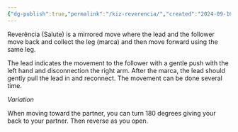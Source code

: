 ```yaml
---
{"dg-publish":true,"permalink":"/kiz-reverencia/","created":"2024-09-16T15:48:23.346-04:00","updated":"2024-09-16T15:54:46.432-04:00"}
---
```



Reverência (Salute) is a mirrored move where the lead and the follower move back and collect the leg (marca) and then move forward using the same leg.

The lead indicates the movement to the follower with a gentle push with the left hand and disconnection the right arm. After the marca, the lead should gently pull the lead in and reconnect. The movement can be done several time.

*Variation*

When moving toward the partner, you can turn 180 degrees giving your back to your partner. Then reverse as you open.
